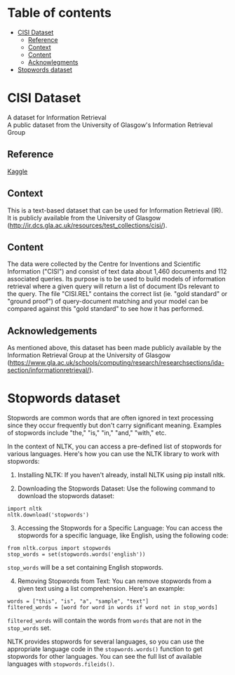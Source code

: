 # Table of contents
- [CISI Dataset](#cisi-dataset) 
    - [Reference](#reference)
    - [Context](#context)
    - [Content](#content)
    - [Acknowlegments](#acknowledgements)
- [Stopwords dataset](#stopwords-dataset)

# CISI Dataset
A dataset for Information Retrieval   
A public dataset from the University of Glasgow's Information Retrieval Group   
## Reference 
[Kaggle](https://www.kaggle.com/datasets/dmaso01dsta/cisi-a-dataset-for-information-retrieval)  

## Context
This is a text-based dataset that can be used for Information Retrieval (IR). It is publicly available from the University of Glasgow (http://ir.dcs.gla.ac.uk/resources/test_collections/cisi/).

## Content
The data were collected by the Centre for Inventions and Scientific Information ("CISI") and consist of text data about 1,460 documents and 112 associated queries. Its purpose is to be used to build models of information retrieval where a given query will return a list of document IDs relevant to the query. The file "CISI.REL" contains the correct list (ie. "gold standard" or "ground proof") of query-document matching and your model can be compared against this "gold standard" to see how it has performed.

## Acknowledgements
As mentioned above, this dataset has been made publicly available by the Information Retrieval Group at the University of Glasgow (https://www.gla.ac.uk/schools/computing/research/researchsections/ida-section/informationretrieval/).


# Stopwords dataset
Stopwords are common words that are often ignored in text processing since they occur frequently but don't carry significant meaning. Examples of stopwords include "the," "is," "in," "and," "with," etc.

In the context of NLTK, you can access a pre-defined list of stopwords for various languages. Here's how you can use the NLTK library to work with stopwords:

1. Installing NLTK: If you haven't already, install NLTK using pip install nltk.

2. Downloading the Stopwords Dataset: Use the following command to download the stopwords dataset:
```
import nltk
nltk.download('stopwords')
```
3. Accessing the Stopwords for a Specific Language: You can access the stopwords for a specific language, like English, using the following code:
```
from nltk.corpus import stopwords
stop_words = set(stopwords.words('english'))
```
`stop_words` will be a set containing English stopwords.

4. Removing Stopwords from Text: You can remove stopwords from a given text using a list comprehension. Here's an example:
```
words = ["this", "is", "a", "sample", "text"]
filtered_words = [word for word in words if word not in stop_words]
```
`filtered_words` will contain the words from `words` that are not in the `stop_words` set.

NLTK provides stopwords for several languages, so you can use the appropriate language code in the `stopwords.words()` function to get stopwords for other languages. You can see the full list of available languages with `stopwords.fileids()`.
